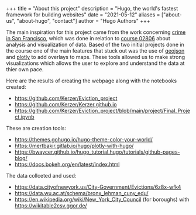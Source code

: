+++
title = "About this project"
description = "Hugo, the world's fastest framework for building websites"
date = "2021-05-12"
aliases = ["about-us", "about-hugo", "contact"]
author = "Hugo Authors"
+++

The main inspiration for this project came from the work concerning [crime in San Francisco](https://data.sfgov.org/Public-Safety/Police-Department-Incident-Reports-Historical-2003/tmnf-yvry),
which was done in relation to [course 02806](https://kurser.dtu.dk/course/02806) about analysis and visualization of data. 
Based of the two initial projects done in the course one of the main features that stuck out was the use of [geojson](https://en.wikipedia.org/wiki/GeoJSON)
and [plotly](https://plotly.com/) to add overlays to maps. These tools allowed us to make strong visualizations which allows the user to explore
and understand the data at thier own pace.

Here are the results of creating the webpage along with the notebooks created:

* https://github.com/Kerzer/Eviction_project
* https://github.com/Kerzer/Kerzer.github.io
* https://github.com/Kerzer/Eviction_project/blob/main/project/Final_Project.ipynb


These are creation tools:
* https://themes.gohugo.io/hugo-theme-color-your-world/
* https://mertbakir.gitlab.io/hugo/plotly-with-hugo/
* https://bwaycer.github.io/hugo_tutorial.hugo/tutorials/github-pages-blog/
* https://docs.bokeh.org/en/latest/index.html

The data collceted and used:

* https://data.cityofnewyork.us/City-Government/Evictions/6z8x-wfk4 
* https://data.wu.ac.at/schema/bronx_lehman_cuny_edu/
* https://en.wikipedia.org/wiki/New_York_City_Council (for boroughs)
with https://wikitable2csv.ggor.de/